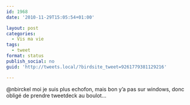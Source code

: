 ```yaml
---
id: 1968
date: '2010-11-29T15:05:54+01:00'

layout: post
categories:
  - Vis ma vie
tags:
  - tweet
format: status
publish_social: no
guid: 'http://tweets.local/?birdsite_tweet=9261779381129216'

---
```


@nbirckel moi je suis plus echofon, mais bon y’a pas sur windows, donc obligé de prendre tweetdeck au boulot…